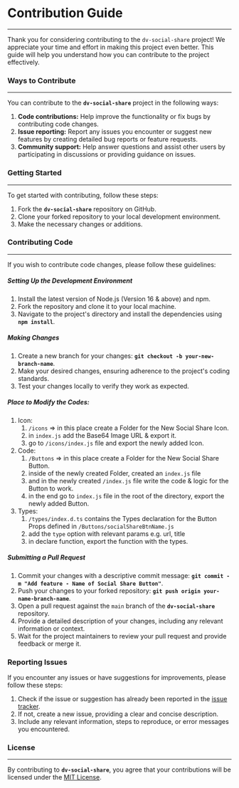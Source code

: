 # Contribution Guide

---

Thank you for considering contributing to the `dv-social-share` project! We appreciate your time and effort in making this project even better. This guide will help you understand how you can contribute to the project effectively.

### Ways to Contribute

---

You can contribute to the **`dv-social-share`** project in the following ways:

1. **Code contributions:** Help improve the functionality or fix bugs by contributing code changes.
2. **Issue reporting:** Report any issues you encounter or suggest new features by creating detailed bug reports or feature requests.
3. **Community support:** Help answer questions and assist other users by participating in discussions or providing guidance on issues.

### Getting Started

---

To get started with contributing, follow these steps:

1. Fork the **`dv-social-share`** repository on GitHub.
2. Clone your forked repository to your local development environment.
3. Make the necessary changes or additions.

### Contributing Code

---

If you wish to contribute code changes, please follow these guidelines:

##### Setting Up the Development Environment

1. Install the latest version of Node.js (Version 16 & above) and npm.
2. Fork the repository and clone it to your local machine.
3. Navigate to the project's directory and install the dependencies using **`npm install`**.

##### Making Changes

1. Create a new branch for your changes: **`git checkout -b your-new-branch-name`**.
2. Make your desired changes, ensuring adherence to the project's coding standards.
3. Test your changes locally to verify they work as expected.

##### Place to Modify the Codes:

1. Icon:
   1. `/icons` => in this place create a Folder for the New Social Share Icon.
   2. in `index.js` add the Base64 Image URL & export it.
   3. go to `/icons/index.js` file and export the newly added Icon.
2. Code:
   1. `/Buttons` => in this place create a Folder for the New Social Share Button.
   2. inside of the newly created Folder, created an `index.js` file
   3. and in the newly created `/index.js` file write the code & logic for the Button to work.
   4. in the end go to `index.js` file in the root of the directory, export the newly added Button.
3. Types:
   1. `/types/index.d.ts` contains the Types declaration for the Button Props defined in `/Buttons/socialShareBtnName.js`
   2. add the `type` option with relevant params e.g. url, title
   3. in declare function, export the function with the types.

##### Submitting a Pull Request

1. Commit your changes with a descriptive commit message: **`git commit -m "Add feature - Name of Social Share Button"`**.
2. Push your changes to your forked repository: **`git push origin your-name-branch-name`**.
3. Open a pull request against the `main` branch of the **`dv-social-share`** repository.
4. Provide a detailed description of your changes, including any relevant information or context.
5. Wait for the project maintainers to review your pull request and provide feedback or merge it.

### Reporting Issues

If you encounter any issues or have suggestions for improvements, please follow these steps:

1. Check if the issue or suggestion has already been reported in the [issue tracker](https://github.com/dhavalveera/dv-social-share/issues).
2. If not, create a new issue, providing a clear and concise description.
3. Include any relevant information, steps to reproduce, or error messages you encountered.

### License

---

By contributing to **`dv-social-share`**, you agree that your contributions will be licensed under the [MIT License](https://github.com/dhavalveera/dv-social-share/blob/main/LICENSE).
